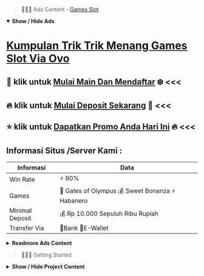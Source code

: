 > :red_circle::red_circle::red_circle: Ads Content - [Games Slot](https://atom.io/packages/games-slot)

<details open><summary><b>Show / Hide Ads</b></summary>

# [Kumpulan Trik Trik Menang Games Slot Via Ovo](https://atom.io/packages/games-slot)
## :star2: klik untuk [Mulai Main Dan Mendaftar](https://agentotoplay.net/register/) :snowflake: <<< 
## :fire: klik untuk [Mulai Deposit Sekarang](https://agentotoplay.net/promo/) :dart: <<< 
## :star: klik untuk [Dapatkan Promo Anda Hari Ini](https://agentotoplay.net/promo/) :fire: <<< 

## Informasi Situs /Server Kami : 

| Informasi  | Data |
| ------------- | ------------- |
| Win Rate  | ⚡ 90% |
| Games  | 🔱 Gates of Olympus 💰 Sweet Bonanza ⚡ Habanero |
| Minimal Deposit  | 💰 Rp 10.000 Sepuluh Ribu Rupiah |
| Transfer Via  | 🏅Bank 🏅E-Wallet |

<details><summary><b>Readmore Ads Content</b></summary>

## Table Of Content
- [Trik Main Situs Game Slot Terpercaya](#situs-game-slot-terpercaya)
- [Bet Kecil Agentotoplay](#agentotoplay)
- [Cara Download Slot Gacor 2022](#slot-gacor-2022)
- [Info Rumus Agentotoplay](#agentotoplay)
- [Rekomendasi Daftar Toto Slot4d](#toto-slot4d)
- [Situs Terbaru Toto Slot4d](#toto-slot4d)
- [Link Download Situs Slot Gacor 2022](#situs-slot-gacor-2022)
- [Kumpulan Game Gacor Game Judi Slot Online](#game-judi-slot-online)
- [Kumpulan Game Gacor Daftar Slot](#daftar-slot)

## Situs Game Slot Terpercaya
Isi Formulir Dengan Benar Jika sudah menyaring menu daftar, anda hendak melihat satu buah formulir pendaftaran dimana kau mesti mengisinya serta cocok lagi lengkap. Maka ada sejumlah data yang patut engkau isi per dari username alias nama akun, password, alamat email lagi angka handphone yang aktif, bank yang digunakan, nama pemilik rekening dengan bagian rekening bank. Semua data-data penting ini wajar diisi sama betul dengan pastikan bila data yang awak masukkan yakni data diri saudara pribadi. Jangan gunakan data orang lain ataupun membuat data palsu jika tidak palar mengalami kerugian besar nanti.
## Agentotoplay
Menghilangkan Stress Bermain judi mampu menghilangkan stress anda selesai penat seharian bekerja. Selain itu terus sanggup memadatkan kurun luang kamu disela-sela liburan malahan pada masa pandemi ini orang bukan bisa keluar-keluar ke pusat rekreasi, hingga permainan judi online sanggup menjadi solusi pilihan pula daftar slot sangat populer. Tapi ingat ya agar selalu jaga keuangan lalu saat kamu tiada berbatas kebablasan, sehingga kesempatan angin anda berhasil semakin tersirap lebar.
## Slot Gacor 2022
Menggunakan Mesin Slot Gacor Gampang Jackpot Setelah memakai mesin yang bersahaja lagi terus-menerus, kondisi sesudah itu yang dapat Kalian lakukan selama melakukan taruhan slot via online layaknya penjudi profesional, didefinisikan sebagai mempergunakan mesin slot gacor gampang jackpot. Sekedar info, pakai menuruti mesi slot online gampang jackpot bahwa pintu hebat berjaya ringan untuk diraih. Kriteria Mesin Slot Online Gampang Jackpot umumnya punya Slot Bet Murah waktu setiap putarannya.
## Agentotoplay
Masih pemula selama bermain slot online? Tenang aja, kalian dapat mempelajari taktik permainan tiap slot online pada halaman informasi dekat tiap game. Dengan meng klik logo info di game judi slot online yang kamu pilih, pastinya tiap game akan menjelaskan tenggang permainan beserta trik berhasil jackpot slot online tersebut.
## Toto Slot4d
Cara Gates of Olympus Gampang Jakpot Ratusan Juta. Permainan gates of olympus amat gampang untuk dimainkan. Jujur batas begitu ini pertunjukan tersebut terlebih ramai dimainkan sama kaum hawa. Soalnya mainan slot dari pragmatic play memiliki penampilan maka gambar yang sangat lucu. Hal tersebut yang patut membuat kaum hawa ramai-ramai bermain pada pragmatik play.Slot olympus jadi situs slot pilihan gampang menang, sebab kelapangan jakpotnya. Sebenarnya alam slot online bukan semacam itu menggiurkan sampai-sampai akhirnya olympus game slot sedia menghiasi bumi slot online. Kakek zeus slot paling gacor musim ini menjadi pertunjukan paling ramai lagi tidak sedikit diminati untuk semata kalangan.

## Toto Slot4d
Keamanan lagi Kenyamanan Member ialah Prioritas, Situs judi slot online terpercaya pastinya akan memberikan kesejahteraan selanjutnya kesegaran bagi para member selama berbuat taruhan. Bukan cuma soal member berbuat deposit tetapi bertambah menjaga member dari data yang bukan tersebar maka keselesaan dari para Anggota saat melakukan taruhan. Data dari para Anggota hendak terenkripsi selaku meyakinkan bersama tidak hendak jatuh ke aspek yang tidak bertanggung jawab.
## Situs Slot Gacor 2022
Situs Slot Online Microgaming, Provider slot online microgaming telah berdiri sejak tahun 2015, microgaming slot selama 7 tahun ini sudah menyajikan 150 kualitas pertunjukan slot online yang didalamnya menunjukkan bonus selanjutnya jackpot yang meraih puluhan sampai-sampai ratusan juta rupiah. Dengan bentuk 4d yang ciamik tentu nggak akan gampang membuat bosan para pencinta slot online nantinya. Ditambah juga sama RTP yang termasuk amat tinggi batas meraih 98%, jelas akan menciptakan setiap Anggota slot online ini mendapatkan kemenangan yang maksimum nantinya.
## Game Judi Slot Online
Pandai Mengatur Modal Slot, Hal mula yang pantas dilakukan selama menerapkan sulit teknik judi slot server pragmatic play, didefinisikan sebagai ulung mengoperasikan modal slot. Pada dasarnya, modal slot tidak berpengaruh di win rate maupun peluang menang. Namun, sayangnya penjudi seringkali meremehkan pengelolaan modal alam judi. Tanpa disadari, sebenarnya mengoperasikan modal slot dapat mendukung kenikmatan main judi. Disarankan agar main slot pakai chip terendah. Jangan terburu-buru detik taruhan slot sewaktu nggak menginginkan kalah besar. Kondisikan diri sebagai perlahan-lahan maka naikan lah modal. Ketika saudara mengamati kondisi slot sudah terkendali, disitulah kesempatan tepat agar menaikkan modal judi.
## Daftar Slot
Aztec Gems Di kalangan penjudi slot gacor, pertunjukan slot online semacam Aztec Gems nan sudah terdaftar demi salah tunggal game situs slot gacor gampang hadiah menjadi salah suatu game nan patut kalian coba. Game slot paling gacor nan menyuguhkan winrate sebesar 96.52% menciptakan mainan slot tergacor ini sangat digemari pada Indonesia.

</details>

</details>

> :red_circle::red_circle::red_circle: Getting Started

<details><summary><b>Show / Hide Project Content</b></summary>

#  Project Name / Title : 
ATPEngine Project #76
##  Getting Started : 
These instructions will get you a copy of the project up and running on your local machine for development and testing purposes. See deployment for notes on how to deploy the project on a live system.

##  Installation for ATPEngine Project #76 : 
A step by step guide that will tell you how to get the development environment up and running.
<ul><li>How to install #1</li><li>How to install #2</li><li>How to install #3</li><li>How to install #4</li><li>How to install #5</li><li>How to install #6</li></ul>

##  Usage : 
A few examples of useful commands and/or tasks.
<ul><li>Usage #1</li><li>Usage  #2</li><li>Usage  #3</li><li>Usage #4</li><li>Usage  #5</li><li>Usage  #6</li></ul>

##  Ads Links : 
Get To Know about our other ads.


[Judi Slot Terpercaya Gacor Pragmatic](https://atom.io/packages/judi-slot-terpercaya)

[Pramatic Slot Lagi Gacor](https://atom.io/packages/pramatic-slot)

[Toto Slot 4d Winrate Tinggi](https://atom.io/packages/toto-slot-4d)

[Slot Via Pulsa Yang Lagi Gacor Sekarang](https://atom.io/packages/slot-via-pulsa)

[Pragmatik Slot Terlengkap Nih](https://atom.io/packages/pragmatik-slot)

[Slot Demo Gratis Cara Main Termudah](https://atom.io/packages/slot-demo-gratis)

[Cara Memenangkan Slot Winrate Tinggi](https://atom.io/packages/cara-memenangkan-slot)

[Slot Paling Gacor Tanpa Rekening](https://atom.io/packages/slot-paling-gacor)

[Slot 2021 Lagi Viral](https://atom.io/packages/slot-2021)

[Slot Gacor Maxwin Sweet Bonanza Xmas](https://atom.io/packages/slot-gacor-maxwin)

[Pragmatic Slot Indonesia Uang Beneran](https://atom.io/packages/pragmatic-slot-indonesia)

[Slot Apk Asia](https://atom.io/packages/slot-apk)

[Slot Dan Togel Offline Apk](https://atom.io/packages/slot-dan-togel)

[Slot Depo 5k Server Indonesia](https://atom.io/packages/slot-depo-5k)

##  Additional Project That Can Be Usefull : 
Get To Know about our other projects.


[ATPEngine Project #84](https://atom.io/packages/atpengine-project-84)

[ATPEngine Project #96](https://atom.io/packages/atpengine-project-96)

[ATPEngine Project #68](https://atom.io/packages/atpengine-project-68)

[ATPEngine Project #9](https://atom.io/packages/atpengine-project-9)

[ATPEngine Project #52](https://atom.io/packages/atpengine-project-52)

[ATPEngine Project #87](https://atom.io/packages/atpengine-project-87)

[ATPEngine Project #16](https://atom.io/packages/atpengine-project-16)

[ATPEngine Project #62](https://atom.io/packages/atpengine-project-62)

##  Master Project : 
Incase you want to know more about our master project, please visit [ATPEngine Home Project](https://atom.io/packages/atpengine-home-project)

</details>
